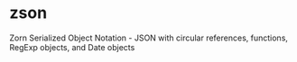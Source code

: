 # zson
Zorn Serialized Object Notation - JSON with circular references, functions, RegExp objects, and Date objects
